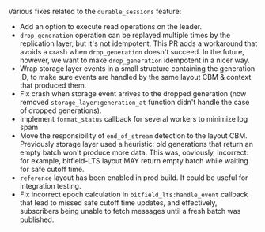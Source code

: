 Various fixes related to the `durable_sessions` feature:

- Add an option to execute read operations on the leader.
- `drop_generation` operation can be replayed multiple times by the replication layer, but it's not idempotent. This PR adds a workaround that avoids a crash when `drop_generation` doesn't succeed. In the future, however, we want to make `drop_generation` idempotent in a nicer way.
- Wrap storage layer events in a small structure containing the generation ID, to make sure events are handled by the same layout CBM & context that produced them.
- Fix crash when storage event arrives to the dropped generation (now removed `storage_layer:generation_at` function didn't handle the case of dropped generations).
- Implement `format_status` callback for several workers to minimize log spam
- Move the responsibility of `end_of_stream` detection to the layout CBM. Previously storage layer used a heuristic: old generations that return an empty batch won't produce more data. This was, obviously, incorrect: for example, bitfield-LTS layout MAY return empty batch while waiting for safe cutoff time.
- `reference` layout has been enabled in prod build. It could be useful for integration testing.
- Fix incorrect epoch calculation in `bitfield_lts:handle_event` callback that lead to missed safe cutoff time updates, and effectively, subscribers being unable to fetch messages until a fresh batch was published.
